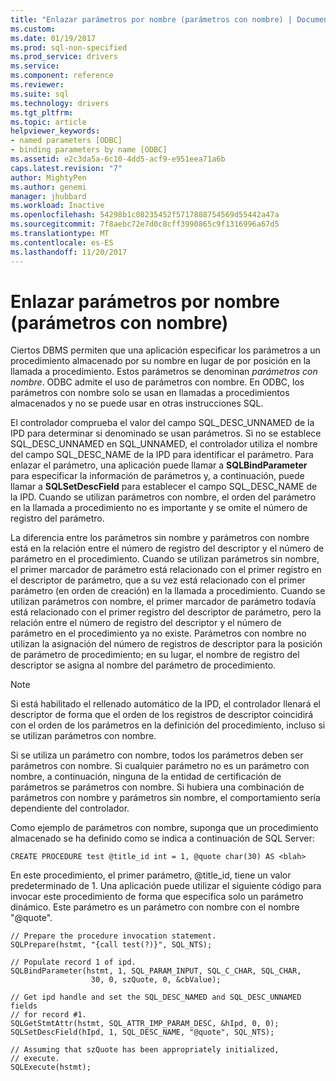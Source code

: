 ```yaml
---
title: "Enlazar parámetros por nombre (parámetros con nombre) | Documentos de Microsoft"
ms.custom: 
ms.date: 01/19/2017
ms.prod: sql-non-specified
ms.prod_service: drivers
ms.service: 
ms.component: reference
ms.reviewer: 
ms.suite: sql
ms.technology: drivers
ms.tgt_pltfrm: 
ms.topic: article
helpviewer_keywords:
- named parameters [ODBC]
- binding parameters by name [ODBC]
ms.assetid: e2c3da5a-6c10-4dd5-acf9-e951eea71a6b
caps.latest.revision: "7"
author: MightyPen
ms.author: genemi
manager: jhubbard
ms.workload: Inactive
ms.openlocfilehash: 54298b1c08235452f5717888754569d55442a47a
ms.sourcegitcommit: 7f8aebc72e7d0c8cff3990865c9f1316996a67d5
ms.translationtype: MT
ms.contentlocale: es-ES
ms.lasthandoff: 11/20/2017
---
```

# <a name="binding-parameters-by-name-named-parameters"></a>Enlazar parámetros por nombre (parámetros con nombre)
Ciertos DBMS permiten que una aplicación especificar los parámetros a un procedimiento almacenado por su nombre en lugar de por posición en la llamada a procedimiento. Estos parámetros se denominan *parámetros con nombre*. ODBC admite el uso de parámetros con nombre. En ODBC, los parámetros con nombre solo se usan en llamadas a procedimientos almacenados y no se puede usar en otras instrucciones SQL.  
  
 El controlador comprueba el valor del campo SQL_DESC_UNNAMED de la IPD para determinar si denominado se usan parámetros. Si no se establece SQL_DESC_UNNAMED en SQL_UNNAMED, el controlador utiliza el nombre del campo SQL_DESC_NAME de la IPD para identificar el parámetro. Para enlazar el parámetro, una aplicación puede llamar a **SQLBindParameter** para especificar la información de parámetros y, a continuación, puede llamar a **SQLSetDescField** para establecer el campo SQL_DESC_NAME de la IPD. Cuando se utilizan parámetros con nombre, el orden del parámetro en la llamada a procedimiento no es importante y se omite el número de registro del parámetro.  
  
 La diferencia entre los parámetros sin nombre y parámetros con nombre está en la relación entre el número de registro del descriptor y el número de parámetro en el procedimiento. Cuando se utilizan parámetros sin nombre, el primer marcador de parámetro está relacionado con el primer registro en el descriptor de parámetro, que a su vez está relacionado con el primer parámetro (en orden de creación) en la llamada a procedimiento. Cuando se utilizan parámetros con nombre, el primer marcador de parámetro todavía está relacionado con el primer registro del descriptor de parámetro, pero la relación entre el número de registro del descriptor y el número de parámetro en el procedimiento ya no existe. Parámetros con nombre no utilizan la asignación del número de registros de descriptor para la posición de parámetro de procedimiento; en su lugar, el nombre de registro del descriptor se asigna al nombre del parámetro de procedimiento.  
  
> [!NOTE]  
>  Si está habilitado el rellenado automático de la IPD, el controlador llenará el descriptor de forma que el orden de los registros de descriptor coincidirá con el orden de los parámetros en la definición del procedimiento, incluso si se utilizan parámetros con nombre.  
  
 Si se utiliza un parámetro con nombre, todos los parámetros deben ser parámetros con nombre. Si cualquier parámetro no es un parámetro con nombre, a continuación, ninguna de la entidad de certificación de parámetros se parámetros con nombre. Si hubiera una combinación de parámetros con nombre y parámetros sin nombre, el comportamiento sería dependiente del controlador.  
  
 Como ejemplo de parámetros con nombre, suponga que un procedimiento almacenado se ha definido como se indica a continuación de SQL Server:  
  
```  
CREATE PROCEDURE test @title_id int = 1, @quote char(30) AS <blah>  
```  
  
 En este procedimiento, el primer parámetro, @title_id, tiene un valor predeterminado de 1. Una aplicación puede utilizar el siguiente código para invocar este procedimiento de forma que especifica solo un parámetro dinámico. Este parámetro es un parámetro con nombre con el nombre "@quote".  
  
```  
// Prepare the procedure invocation statement.  
SQLPrepare(hstmt, "{call test(?)}", SQL_NTS);  
  
// Populate record 1 of ipd.  
SQLBindParameter(hstmt, 1, SQL_PARAM_INPUT, SQL_C_CHAR, SQL_CHAR,  
                  30, 0, szQuote, 0, &cbValue);  
  
// Get ipd handle and set the SQL_DESC_NAMED and SQL_DESC_UNNAMED fields  
// for record #1.  
SQLGetStmtAttr(hstmt, SQL_ATTR_IMP_PARAM_DESC, &hIpd, 0, 0);  
SQLSetDescField(hIpd, 1, SQL_DESC_NAME, "@quote", SQL_NTS);  
  
// Assuming that szQuote has been appropriately initialized,  
// execute.  
SQLExecute(hstmt);  
```
